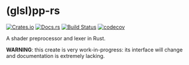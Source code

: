# (glsl)pp-rs

<!-- Some Matrix channel, like Naga's? -->
[![Crates.io](https://img.shields.io/crates/v/pp-rs.svg?label=pp-rs)](https://crates.io/crates/pp-rs)
[![Docs.rs](https://docs.rs/pp-rs/badge.svg)](https://docs.rs/pp-rs)
[![Build Status](https://github.com/Kangz/glslpp-rs/workflows/pipeline/badge.svg)](https://github.com/Kangz/glslpp-rs/actions)
[![codecov](https://codecov.io/gh/Kangz/glslpp-rs/branch/main/graph/badge.svg?token=CMM90W97YO)](https://codecov.io/gh/Kangz/glslpp-rs)


A shader preprocessor and lexer in Rust.

**WARNING**: this create is very work-in-progress: its interface will change and documentation is extremely lacking.